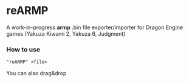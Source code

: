 # reARMP
A work-in-progress **armp** .bin file exporter/importer for Dragon Engine games (Yakuza Kiwami 2, Yakuza 6, Judgment)



  
### How to use

```"reARMP" <file>```

You can also drag&drop